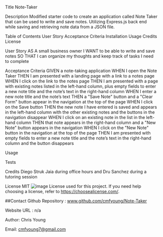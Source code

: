Title
Note-Taker

Description
Modified starter code to create an application called Note Taker that can be used to write and save notes. Utilizing Express.js back end while saving and retrieving note data from a JSON file.

Table of Contents
User Story
Acceptance Criteria
Installation
Usage
Credits
License

User Story
AS A small business owner I WANT to be able to write and save notes SO THAT I can organize my thoughts and keep track of tasks I need to complete

Acceptance Criteria
GIVEN a note-taking application
WHEN I open the Note Taker
THEN I am presented with a landing page with a link to a notes page
WHEN I click on the link to the notes page
THEN I am presented with a page with existing notes listed in the left-hand column, plus empty fields to enter a new note title and the note’s text in the right-hand column
WHEN I enter a new note title and the note’s text
THEN a "Save Note" button and a "Clear Form" button appear in the navigation at the top of the page
WHEN I click on the Save button
THEN the new note I have entered is saved and appears in the left-hand column with the other existing notes and the buttons in the navigation disappear
WHEN I click on an existing note in the list in the left-hand column
THEN that note appears in the right-hand column and a "New Note" button appears in the navigation
WHEN I click on the "New Note" button in the navigation at the top of the page
THEN I am presented with empty fields to enter a new note title and the note’s text in the right-hand column and the button disappears

Usage


Tests


Credits
Diego Struk Jaia during office hours and Dru Sanchez during a tutoring session

License
MIT ![image](https://github.com/cmfyoung/Note-Taker/assets/150183426/9e3ca38c-461c-49d6-8de4-806eda169dd1)
License used for this project. If you need help choosing a license, refer to https://choosealicense.com/.

##Contact Github Repository : www.github.com/cmfyoung/Note-Taker

Website URL : n/a

Author: Chris Young

Email: cmfyoung7@gmail.com
